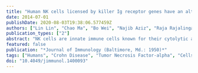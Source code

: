 ```yaml
---
title: "Human NK cells licensed by killer Ig receptor genes have an altered cytokine program that modifies CD4+ T cell function"
date: 2014-07-01
publishDate: 2020-08-03T19:38:06.577459Z
authors: ["Lin Lin", "Chao Ma", "Bo Wei", "Najib Aziz", "Raja Rajalingam", "Susy Yusung", "Henry A. Erlich", "Elizabeth A. Trachtenberg", "Stephan R. Targan", "Dermot P. B. McGovern", "James R. Heath", "Jonathan Braun"]
publication_types: ["2"]
abstract: "NK cells are innate immune cells known for their cytolytic activities toward tumors and infections. They are capable of expressing diverse killer Ig-like receptors (KIRs), and KIRs are implicated in susceptibility to Crohn's disease (CD), a chronic intestinal inflammatory disease. However, the cellular mechanism of this genetic contribution is unknown. In this study, we show that the \"licensing\" of NK cells, determined by the presence of KIR2DL3 and homozygous HLA-C1 in host genome, results in their cytokine reprogramming, which permits them to promote CD4(+) T cell activation and Th17 differentiation ex vivo. Microfluidic analysis of thousands of NK single cells and bulk secretions established that licensed NK cells are more polarized to proinflammatory cytokine production than unlicensed NK cells, including production of IFN-γ, TNF-α, CCL-5, and MIP-1β. Cytokines produced by licensed NK augmented CD4(+) T cell proliferation and IL-17A/IL-22 production. Ab blocking indicated a primary role for IFN-γ, TNF-α, and IL-6 in the augmented T cell-proliferative response. In conclusion, NK licensing mediated by KIR2DL2/3 and HLA-C1 elicits a novel NK cytokine program that activates and induces proinflammatory CD4(+) T cells, thereby providing a potential biologic mechanism for KIR-associated susceptibility to CD and other chronic inflammatory diseases."
featured: false
publication: "*Journal of Immunology (Baltimore, Md.: 1950)*"
tags: ["Humans", "Crohn Disease", "Tumor Necrosis Factor-alpha", "Cells", "Cultured", "Interferon-gamma", "Th17 Cells", "CD4-Positive T-Lymphocytes", "Cell Differentiation", "Cell Proliferation", "Cluster Analysis", "Coculture Techniques", "Cytokines", "Flow Cytometry", "HLA-C Antigens", "Interleukin-17", "Interleukin-6", "Interleukins", "Killer Cells", "Natural", "Lymphocyte Activation", "Receptors", "KIR", "Receptors", "KIR2DL3"]
doi: "10.4049/jimmunol.1400093"
---
```


